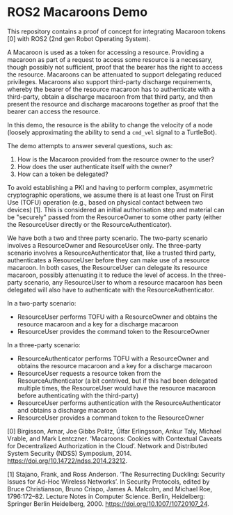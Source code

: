 # ROS2 Macaroons Demo

This repository contains a proof of concept for integrating Macaroon tokens [0] with ROS2 (2nd gen Robot Operating System).

A Macaroon is used as a token for accessing a resource.  Providing a macaroon as part of a request to access some resource is a necessary, though possibly not sufficient, proof that the bearer has the right to access the resource.  Macaroons can be attenuated to support delegating reduced privileges.  Macaroons also support third-party discharge requirements, whereby the bearer of the resource macaroon has to authenticate with a third-party, obtain a discharge macaroon from that third party, and then present the resource and discharge macaroons together as proof that the bearer can access the resource.

In this demo, the resource is the ability to change the velocity of a node (loosely approximating the ability to send a `cmd_vel` signal to a TurtleBot).

The demo attempts to answer several questions, such as:
1. How is the Macaroon provided from the resource owner to the user?
2. How does the user authenticate itself with the owner?
3. How can a token be delegated?

To avoid establishing a PKI and having to perform complex, asymmetric cryptographic operations, we assume there is at least one Trust on First Use (TOFU) operation (e.g., based on physical contact between two devices) [1].  This is considered an initial authorisation step and material can be "securely" passed from the ResourceOwner to some other party (either the ResourceUser directly or the ResourceAuthenticator).

We have both a two and three party scenario.  The two-party scenario involves a ResourceOwner and ResourceUser only.  The three-party scenario involves a ResourceAuthenticator that, like a trusted third party, authenticates a ResourceUser before they can make use of a resource macaroon.  In both cases, the ResourceUser can delegate its resource macaroon, possibly attenuating it to reduce the level of access.  In the three-party scenario, any ResourceUser to whom a resource macaroon has been delegated will also have to authenticate with the ResourceAuthenticator.

In a two-party scenario:
- ResourceUser performs TOFU with a ResourceOwner and obtains the resource macaroon and a key for a discharge macaroon
- ResourceUser provides the command token to the ResourceOwner

In a three-party scenario:
- ResourceAuthenticator performs TOFU with a ResourceOwner and obtains the resource macaroon and a key for a discharge macaroon
- ResourceUser requests a resource token from the ResourceAuthenticator (a bit contrived, but if this had been delegated multiple times, the ResourceUser would have the resource macaroon before authenticating with the third-party)
- ResourceUser performs authentication with the ResourceAuthenticator and obtains a discharge macaroon
- ResourceUser provides a command token to the ResourceOwner

[0] Birgisson, Arnar, Joe Gibbs Politz, Úlfar Erlingsson, Ankur Taly, Michael Vrable, and Mark Lentczner. ‘Macaroons: Cookies with Contextual Caveats for Decentralized Authorization in the Cloud’. Network and Distributed System Security (NDSS) Symposium, 2014. https://doi.org/10.14722/ndss.2014.23212.

[1] Stajano, Frank, and Ross Anderson. ‘The Resurrecting Duckling: Security Issues for Ad-Hoc Wireless Networks’. In Security Protocols, edited by Bruce Christianson, Bruno Crispo, James A. Malcolm, and Michael Roe, 1796:172–82. Lecture Notes in Computer Science. Berlin, Heidelberg: Springer Berlin Heidelberg, 2000. https://doi.org/10.1007/10720107_24.
